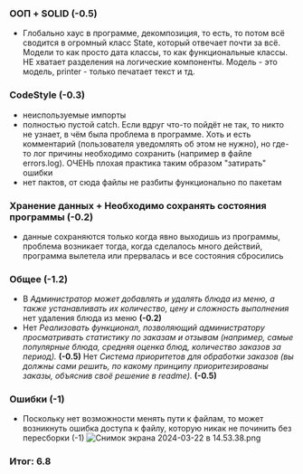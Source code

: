 ### ООП + SOLID (-0.5)

- Глобально хаус в программе, декомпозиция, то есть, то потом всё сводится в огромный класс State,
  который отвечает почти за всё. Модели то как просто дата классы, то как функциональные классы. НЕ
  хватает разделения на логические компоненты. Модель - это модель, printer - только печатает текст
  и тд. 

### CodeStyle (-0.3)

- неиспользуемые импорты
- полностью пустой catch. Если вдруг что-то пойдёт не так, то никто не узнает, в
  чём была проблема в программе. Хоть и есть комментарий (пользователя уведомлять об этом не нужно),
  но где-то лог причины необходимо сохранить (например в файле errors.log). ОЧЕНЬ плохая практика
  таким образом "затирать" ошибки
- нет пактов, от сюда файлы не разбиты функционально по пакетам

### Хранение данных + Необходимо сохранять состояния программы (-0.2)

- данные сохраняются только когда явно выходишь из программы, проблема возникает тогда, когда
  сделалось много действий, программа вылетела или прервалась и все состояния сбросились

### Общее (-1.2)

- В *Администратор может добавлять и удалять блюда из меню, а также устанавливать их количество,
  цену и сложность выполнения* нет удаления блюда из меню **(-0.2)**
- Нет *Реализовать функционал, позволяющий администратору просматривать статистику по заказам и
  отзывам (например, самые популярные блюда, средняя оценка блюд, количество заказов за период).*
  **(-0.5)**
  Нет *Система приоритетов для обработки заказов (вы должны сами решить, по какому принципу
  приоритезированы заказы, объяснив своё решение в readme).* **(-0.5)**

### Ошибки (-1)

- Поскольку нет возможности менять пути к файлам, то может возникнуть ошибка доступа к файлу,
  которую никак не починить без пересборки (-1)
  ![Снимок экрана 2024-03-22 в 14.53.38.png](..%2F..%2F..%2FDownloads%2F%D0%A1%D0%BD%D0%B8%D0%BC%D0%BE%D0%BA%20%D1%8D%D0%BA%D1%80%D0%B0%D0%BD%D0%B0%202024-03-22%20%D0%B2%2014.53.38.png)

### Итог: 6.8